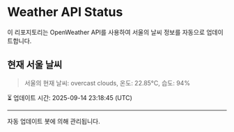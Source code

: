 
# Weather API Status

이 리포지토리는 OpenWeather API를 사용하여 서울의 날씨 정보를 자동으로 업데이트합니다.

## 현재 서울 날씨
> 서울의 현재 날씨: overcast clouds, 온도: 22.85°C, 습도: 94%

⏳ 업데이트 시간: 2025-09-14 23:18:45 (UTC)

---
자동 업데이트 봇에 의해 관리됩니다.
